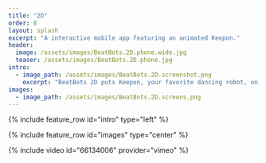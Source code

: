 ```yaml
---
title: "2D"
order: 8
layout: splash
excerpt: "A interactive mobile app featuring an animated Keepon."
header:
  image: /assets/images/BeatBots.2D.phone.wide.jpg
  teaser: /assets/images/BeatBots.2D.phone.jpg
intro:
  - image_path: /assets/images/BeatBots.2D.screenshot.png
    excerpt: "BeatBots 2D puts Keepon, your favorite dancing robot, on your flatscreen devices! Interact with this squishy animated Keepon through touch (it looks around at your pokes; leans and turns with your swipes; and compresses with your pinches); movement (it uses the accelerometer in your device to lean and bounce as it tilts and shakes); and music (it hears the beats in music, snapping, or clapping through your device's microphone and dances in time with the rhythm)."
images:
  - image_path: /assets/images/BeatBots.2D.screens.png
---
```


{% include feature_row id="intro" type="left" %}

{% include feature_row id="images" type="center" %}

{% include video id="66134006" provider="vimeo" %}
